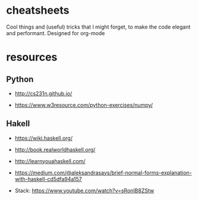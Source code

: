 # cheatsheets

Cool things and (useful) tricks that I might forget, to make the code elegant and performant. Designed for org-mode

# resources

## Python

- http://cs231n.github.io/

- https://www.w3resource.com/python-exercises/numpy/

## Hakell

- https://wiki.haskell.org/

- http://book.realworldhaskell.org/

- http://learnyouahaskell.com/

- https://medium.com/@aleksandrasays/brief-normal-forms-explanation-with-haskell-cd5dfa94a157

- Stack: https://www.youtube.com/watch?v=sRonIB8ZStw
